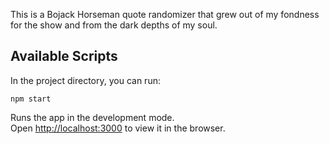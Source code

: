 This is a Bojack Horseman quote randomizer that grew out of my fondness for the show and from the dark depths of my soul.

## Available Scripts

In the project directory, you can run:

`npm start`

Runs the app in the development mode.<br>
Open [http://localhost:3000](http://localhost:3000) to view it in the browser.
